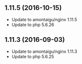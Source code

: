 
## 1.11.5 (2016-10-15)
- Update to amontaigu/nginx 1.11.5
- Update to php 5.6.26

## 1.11.3 (2016-09-03)
- Update to amontaigu/nginx 1.11.3
- Update to php 5.6.25
